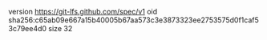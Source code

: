 version https://git-lfs.github.com/spec/v1
oid sha256:c65ab09e667a15b40005b67aa573c3e3873323ee2753575d0f1caf53c79ee4d0
size 32
